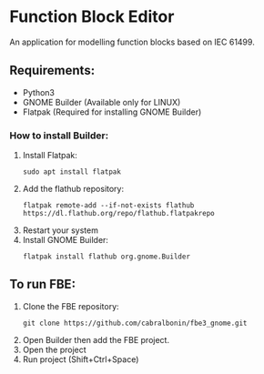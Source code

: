 # Function Block Editor

An application for modelling function blocks based on IEC 61499. 

## Requirements:
 - Python3
 - GNOME Builder (Available only for LINUX)
 - Flatpak (Required for installing GNOME Builder)

### How to install Builder:
 1. Install Flatpak:
    ```
    sudo apt install flatpak
    ```
 3. Add the flathub repository:
    ```
    flatpak remote-add --if-not-exists flathub https://dl.flathub.org/repo/flathub.flatpakrepo
    ```
 4. Restart your system
 5. Install GNOME Builder:
    ```
    flatpak install flathub org.gnome.Builder
    ```

## To run FBE:
 1. Clone the FBE repository:
    ```
    git clone https://github.com/cabralbonin/fbe3_gnome.git
    ```
 3. Open Builder then add the FBE project.
 4. Open the project
 5. Run project (Shift+Ctrl+Space)


